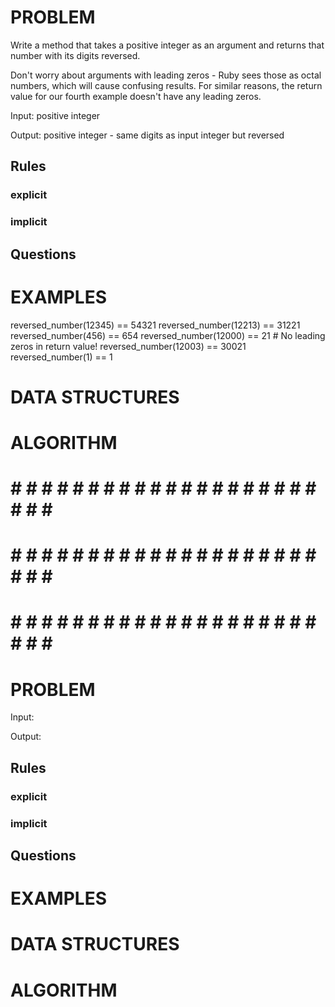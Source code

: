 # PROBLEM
Write a method that takes a positive integer as an argument and returns that number with its digits reversed.

Don't worry about arguments with leading zeros - Ruby sees those as octal numbers, which will cause confusing results. For similar reasons, the return value for our fourth example doesn't have any leading zeros.

  Input: positive integer

  Output: positive integer
    - same digits as input integer but reversed

  ## Rules
  ### explicit
  
  ### implicit


  ## Questions


# EXAMPLES
reversed_number(12345) == 54321
reversed_number(12213) == 31221
reversed_number(456) == 654
reversed_number(12000) == 21 # No leading zeros in return value!
reversed_number(12003) == 30021
reversed_number(1) == 1

# DATA STRUCTURES


# ALGORITHM



# # # # # # # # # # # # # # # # # # # # # # # # #
# # # # # # # # # # # # # # # # # # # # # # # # #
# # # # # # # # # # # # # # # # # # # # # # # # #

# PROBLEM


  Input: 

  Output:

  ## Rules
  ### explicit
  
  ### implicit


  ## Questions


# EXAMPLES


# DATA STRUCTURES


# ALGORITHM
